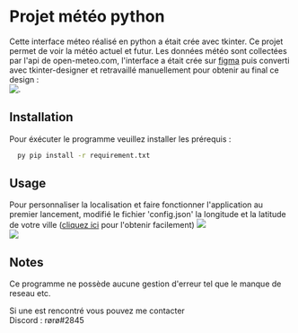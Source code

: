 # Projet météo python

Cette interface méteo réalisé en python a était crée avec tkinter. Ce projet permet de voir la météo actuel et futur. Les données météo sont collectées par l'api de open-meteo.com, l'interface a était crée sur [figma](https://www.figma.com/file/K40C7g1iwF7TRup4T8VJ2m/meteo-app?node-id=0%3A1&t=rqOlI5w4Ve6aj1QQ-1 "") puis converti avec tkinter-designer et retravaillé manuellement pour obtenir au final ce design :  
![.](https://github.com/roro627/projet-meteo/blob/preview_ui.jpg?raw=true)
## Installation

Pour éxécuter le programme veuillez installer les prérequis :

```bash
  py pip install -r requirement.txt
```
    
## Usage
Pour personnaliser la localisation et faire fonctionner l'application au premier lancement, modifié le fichier 'config.json' la longitude et la latitude de votre ville ([cliquez ici](https://www.coordonnees-gps.fr/ "") pour l'obtenir facilement)
![](https://github.com/roro627/projet-meteo/blob/ressource_readme/get_coord.jpg?raw=true)  
![](https://github.com/roro627/projet-meteo/blob/ressource_readme/config_exemple.jpg?raw=true) 
## Notes
Ce programme ne possède aucune gestion d'erreur tel que le manque de reseau etc.  
  
Si une est rencontré vous pouvez me contacter  
Discord : rørø#2845
